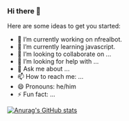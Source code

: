 ### Hi there 👋

Here are some ideas to get you started:

- 🔭 I’m currently working on nfrealbot.
- 🌱 I’m currently learning javascript.
- 👯 I’m looking to collaborate on ...
- 🤔 I’m looking for help with ...
- 💬 Ask me about ...
- 📫 How to reach me: ...
- 😄 Pronouns: he/him
- ⚡ Fun fact: ...


[![Anurag's GitHub stats](https://github-readme-stats.vercel.app/api?username=IronCodez&count_private=trueshow_icons=true)](https://github.com/anuraghazra/github-readme-stats)
